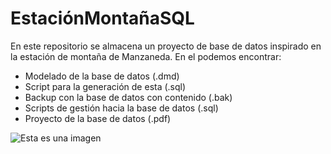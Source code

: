 # EstaciónMontañaSQL
En este repositorio se almacena un proyecto de base de datos inspirado en la estación de montaña de Manzaneda.
En el podemos encontrar:
- Modelado de la base de datos (.dmd)
- Script para la generación de esta (.sql)
- Backup con la base de datos con contenido (.bak)
- Scripts de gestión hacia la base de datos (.sql)
- Proyecto de la base de datos (.pdf)

![Esta es una imagen](https://raw.githubusercontent.com/imgzlou/mli/master/EstacionMonta%C3%B1aSQL/modelado/Logical.png)

